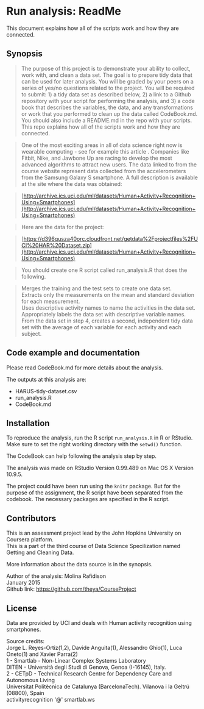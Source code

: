 # Run analysis: ReadMe

This document explains how all of the scripts work and how they are connected.

## Synopsis

> The purpose of this project is to demonstrate your ability to collect, work with, and clean a data set. The goal is to prepare tidy data that can be used for later analysis. You will be graded by your peers on a series of yes/no questions related to the project. You will be required to submit: 1) a tidy data set as described below, 2) a link to a Github repository with your script for performing the analysis, and 3) a code book that describes the variables, the data, and any transformations or work that you performed to clean up the data called CodeBook.md. You should also include a README.md in the repo with your scripts. This repo explains how all of the scripts work and how they are connected.  
  
> One of the most exciting areas in all of data science right now is wearable computing - see for example this article . Companies like Fitbit, Nike, and Jawbone Up are racing to develop the most advanced algorithms to attract new users. The data linked to from the course website represent data collected from the accelerometers from the Samsung Galaxy S smartphone. A full description is available at the site where the data was obtained:  

> [http://archive.ics.uci.edu/ml/datasets/Human+Activity+Recognition+Using+Smartphones](http://archive.ics.uci.edu/ml/datasets/Human+Activity+Recognition+Using+Smartphones)  

> Here are the data for the project:  

> [https://d396qusza40orc.cloudfront.net/getdata%2Fprojectfiles%2FUCI%20HAR%20Dataset.zip](http://archive.ics.uci.edu/ml/datasets/Human+Activity+Recognition+Using+Smartphones)  

> You should create one R script called run_analysis.R that does the following.  

> Merges the training and the test sets to create one data set.  
Extracts only the measurements on the mean and standard deviation for each measurement.  
Uses descriptive activity names to name the activities in the data set.  
Appropriately labels the data set with descriptive variable names.  
From the data set in step 4, creates a second, independent tidy data set with the average of each variable for each activity and each subject.  


## Code example and documentation

Please read CodeBook.md for more details about the analysis.

The outputs at this analysis are:

* HARUS-tidy-dataset.csv
* run_analysis.R
* CodeBook.md


## Installation

To reproduce the analysis, run the R script `run_analysis.R` in R or RStudio.  
Make sure to set the right working directory with the `setwd()` function.  
  
The CodeBook can help following the analysis step by step.

The analysis was made on RStudio Version 0.99.489 on Mac OS X Version 10.9.5.

The project could have been run using the `knitr` package. But for the purpose of the assignment, the R script have been separated from the codebook.
The necessary packages are specified in the R script.


## Contributors

This is an assessment project lead by the John Hopkins University on Coursera platform.  
This is a part of the third course of Data Science Specilization named Getting and Cleaning Data.

More information about the data source is in the synopsis.

Author of the analysis: Molina Rafidison  
January 2015  
Github link: https://github.com/theya/CourseProject

## License

Data are provided by UCI and deals with Human activity recognition using smartphones.  

Source credits:  
Jorge L. Reyes-Ortiz(1,2), Davide Anguita(1), Alessandro Ghio(1), Luca Oneto(1) and Xavier Parra(2)  
1 - Smartlab - Non-Linear Complex Systems Laboratory  
DITEN - Università degli Studi di Genova, Genoa (I-16145), Italy.   
2 - CETpD - Technical Research Centre for Dependency Care and Autonomous Living  
Universitat Politècnica de Catalunya (BarcelonaTech). Vilanova i la Geltrú (08800), Spain  
activityrecognition '@' smartlab.ws  